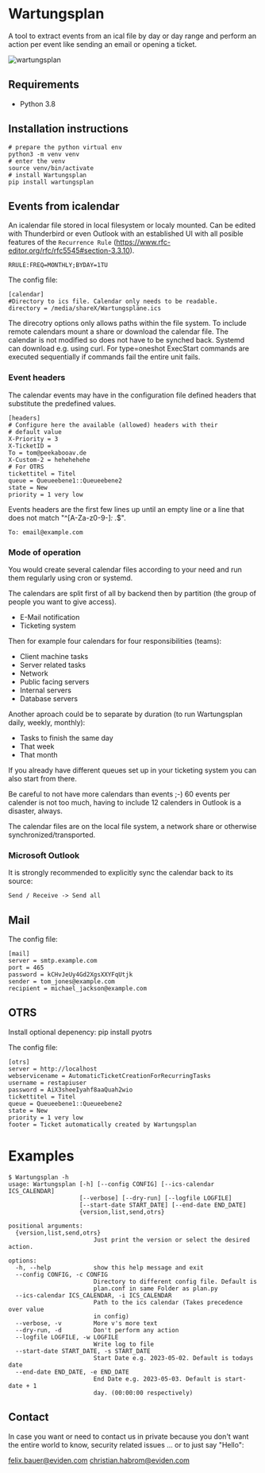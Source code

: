 # Wartungsplan #

A tool to extract events from an ical file by day or day range and perform an
action per event like sending an email or opening a ticket.

![wartungsplan](https://github.com/science-computing/wartungsplan/assets/2771054/ee0f788d-7c62-4321-9a78-1dc076aa36fd)

## Requirements

 - Python 3.8

## Installation instructions ##

    # prepare the python virtual env
    python3 -m venv venv
    # enter the venv
    source venv/bin/activate
    # install Wartungsplan
    pip install wartungsplan


## Events from icalendar ##

An icalendar file stored in local filesystem or localy mounted.
Can be edited with Thunderbird or even Outlook with an established
UI with all posible features of the `Recurrence Rule`
(https://www.rfc-editor.org/rfc/rfc5545#section-3.3.10).

	RRULE:FREQ=MONTHLY;BYDAY=1TU

The config file:

    [calendar]
    #Directory to ics file. Calendar only needs to be readable.
    directory = /media/shareX/Wartungspläne.ics

The direcotry options only allows paths within the file system.
To include remote calendars mount a share or download the calendar file. The
calendar is not modified so does not have to be synched back.
Systemd can download e.g. using curl.
For type=oneshot ExecStart commands are executed sequentially
if commands fail the entire unit fails.


### Event headers ###

The calendar events may have in the configuration file defined headers that
substitute the predefined values.

    [headers]
    # Configure here the available (allowed) headers with their
    # default value
    X-Priority = 3
    X-TicketID =
    To = tom@peekabooav.de
    X-Custom-2 = hehehehehe
    # For OTRS
    tickettitel = Titel
    queue = Queueebene1::Queueebene2
    state = New
    priority = 1 very low

Events headers are the first few lines up until an empty line or a line that
does not match "^[A-Za-z0-9-]*: .*$".

    To: email@example.com

### Mode of operation ###

You would create several calendar files according to your need and run them
regularly using cron or systemd.

The calendars are split first of all by backend then by partition (the group
of people you want to give access).

 - E-Mail notification
 - Ticketing system

Then for example four calendars for four responsibilities (teams):

 - Client machine tasks
 - Server related tasks
 - Network
 - Public facing servers
 - Internal servers
 - Database servers

Another aproach could be to separate by duration (to run Wartungsplan daily,
weekly, monthly):

 - Tasks to finish the same day
 - That week
 - That month

If you already have different queues set up in your ticketing system you can
also start from there.

Be careful to not have more calendars than events ;-) 60 events per calender is
not too much, having to include 12 calenders in Outlook is a disaster, always.

The calendar files are on the local file system, a network share or otherwise
synchronized/transported.

### Microsoft Outlook ###

It is strongly recommended to explicitly sync the calendar back to its source:

    Send / Receive -> Send all


## Mail ##

The config file:

    [mail]
    server = smtp.example.com
    port = 465
    password = kCHvJeUy4Gd2XgsXXYFqUtjk
    sender = tom_jones@example.com
    recipient = michael_jackson@example.com

## OTRS ##

Install optional depenency:
    pip install pyotrs

The config file:

    [otrs]
    server = http://localhost
    webservicename = AutomaticTicketCreationForRecurringTasks
    username = restapiuser
    password = AiX3sheeIyahf8aaQuah2wio
    tickettitel = Titel
    queue = Queueebene1::Queueebene2
    state = New
    priority = 1 very low
    footer = Ticket automatically created by Wartungsplan

# Examples

```
$ Wartungsplan -h
usage: Wartungsplan [-h] [--config CONFIG] [--ics-calendar ICS_CALENDAR]
                    [--verbose] [--dry-run] [--logfile LOGFILE]
                    [--start-date START_DATE] [--end-date END_DATE]
                    {version,list,send,otrs}

positional arguments:
  {version,list,send,otrs}
                        Just print the version or select the desired action.

options:
  -h, --help            show this help message and exit
  --config CONFIG, -c CONFIG
                        Directory to different config file. Default is
                        plan.conf in same Folder as plan.py
  --ics-calendar ICS_CALENDAR, -i ICS_CALENDAR
                        Path to the ics calendar (Takes precedence over value
                        in config)
  --verbose, -v         More v's more text
  --dry-run, -d         Don't perform any action
  --logfile LOGFILE, -w LOGFILE
                        Write log to file
  --start-date START_DATE, -s START_DATE
                        Start Date e.g. 2023-05-02. Default is todays date
  --end-date END_DATE, -e END_DATE
                        End Date e.g. 2023-05-03. Default is start-date + 1
                        day. (00:00:00 respectively)
```

## Contact ##

In case you want or need to contact us in private because you don't want the
entire world to know, security related issues ... or to just say "Hello":

felix.bauer@eviden.com
christian.habrom@eviden.com
